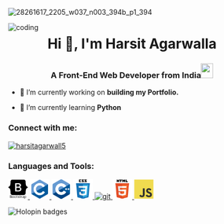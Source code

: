 ![28261617_2205_w037_n003_394b_p1_394](https://user-images.githubusercontent.com/84774840/209423697-70ab4785-614e-40ee-a403-c77038798456.jpg)

<img align="left" alt="coding" width="100" src="https://cdn-icons-png.flaticon.com/512/7069/7069922.png">

<h1 align="center">Hi 👋, I'm Harsit Agarwalla</h1>
<h3 align="center">A Front-End Web Developer from India<img width="25px" height="30px" src="https://cdn-icons-png.flaticon.com/512/206/206606.png"></h3>


- 🔭 I’m currently working on **building my Portfolio.**

- 🌱 I’m currently learning **Python**

<h3 align="left">Connect with me:</h3>
<p align="left">
<a href="https://twitter.com/harsitagarwall5" target="blank"><img align="center" src="https://raw.githubusercontent.com/rahuldkjain/github-profile-readme-generator/master/src/images/icons/Social/twitter.svg" alt="harsitagarwall5" height="30" width="40" /></a>
</p>

<h3 align="left">Languages and Tools:</h3>
<p align="left"> <a href="https://getbootstrap.com" target="_blank" rel="noreferrer"> <img src="https://raw.githubusercontent.com/devicons/devicon/master/icons/bootstrap/bootstrap-plain-wordmark.svg" alt="bootstrap" width="40" height="40"/> </a> <a href="https://www.cprogramming.com/" target="_blank" rel="noreferrer"> <img src="https://raw.githubusercontent.com/devicons/devicon/master/icons/c/c-original.svg" alt="c" width="40" height="40"/> </a> <a href="https://www.w3schools.com/cpp/" target="_blank" rel="noreferrer"> <img src="https://raw.githubusercontent.com/devicons/devicon/master/icons/cplusplus/cplusplus-original.svg" alt="cplusplus" width="40" height="40"/> </a> <a href="https://www.w3schools.com/css/" target="_blank" rel="noreferrer"> <img src="https://raw.githubusercontent.com/devicons/devicon/master/icons/css3/css3-original-wordmark.svg" alt="css3" width="40" height="40"/> </a> <a href="https://git-scm.com/" target="_blank" rel="noreferrer"> <img src="https://www.vectorlogo.zone/logos/git-scm/git-scm-icon.svg" alt="git" width="40" height="40"/> </a> <a href="https://www.w3.org/html/" target="_blank" rel="noreferrer"> <img src="https://raw.githubusercontent.com/devicons/devicon/master/icons/html5/html5-original-wordmark.svg" alt="html5" width="40" height="40"/> </a> <a href="https://developer.mozilla.org/en-US/docs/Web/JavaScript" target="_blank" rel="noreferrer"> <img src="https://raw.githubusercontent.com/devicons/devicon/master/icons/javascript/javascript-original.svg" alt="javascript" width="40" height="40"/> </a> </p>

![Holopin badges](https://holopin.me/harsitagarwall5)
